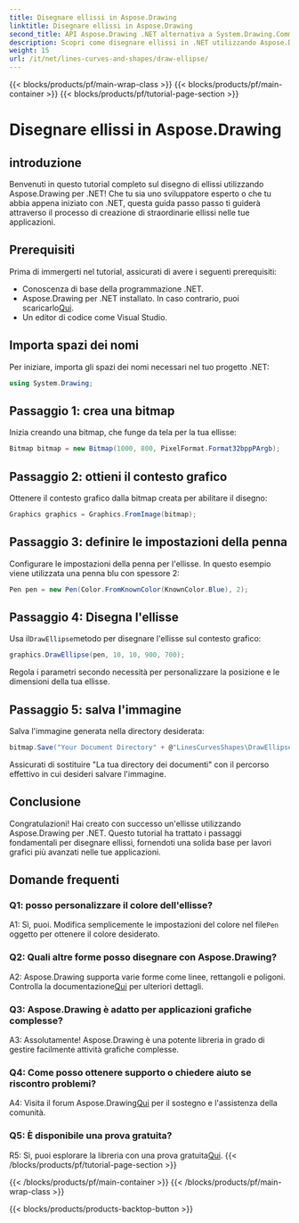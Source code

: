 ```yaml
---
title: Disegnare ellissi in Aspose.Drawing
linktitle: Disegnare ellissi in Aspose.Drawing
second_title: API Aspose.Drawing .NET alternativa a System.Drawing.Common
description: Scopri come disegnare ellissi in .NET utilizzando Aspose.Drawing. Segui questo tutorial passo passo per creare grafica straordinaria senza sforzo.
weight: 15
url: /it/net/lines-curves-and-shapes/draw-ellipse/
---
```


{{< blocks/products/pf/main-wrap-class >}}
{{< blocks/products/pf/main-container >}}
{{< blocks/products/pf/tutorial-page-section >}}

# Disegnare ellissi in Aspose.Drawing

## introduzione

Benvenuti in questo tutorial completo sul disegno di ellissi utilizzando Aspose.Drawing per .NET! Che tu sia uno sviluppatore esperto o che tu abbia appena iniziato con .NET, questa guida passo passo ti guiderà attraverso il processo di creazione di straordinarie ellissi nelle tue applicazioni.

## Prerequisiti

Prima di immergerti nel tutorial, assicurati di avere i seguenti prerequisiti:

- Conoscenza di base della programmazione .NET.
-  Aspose.Drawing per .NET installato. In caso contrario, puoi scaricarlo[Qui](https://releases.aspose.com/drawing/net/).
- Un editor di codice come Visual Studio.

## Importa spazi dei nomi

Per iniziare, importa gli spazi dei nomi necessari nel tuo progetto .NET:

```csharp
using System.Drawing;
```

## Passaggio 1: crea una bitmap

Inizia creando una bitmap, che funge da tela per la tua ellisse:

```csharp
Bitmap bitmap = new Bitmap(1000, 800, PixelFormat.Format32bppPArgb);
```

## Passaggio 2: ottieni il contesto grafico

Ottenere il contesto grafico dalla bitmap creata per abilitare il disegno:

```csharp
Graphics graphics = Graphics.FromImage(bitmap);
```

## Passaggio 3: definire le impostazioni della penna

Configurare le impostazioni della penna per l'ellisse. In questo esempio viene utilizzata una penna blu con spessore 2:

```csharp
Pen pen = new Pen(Color.FromKnownColor(KnownColor.Blue), 2);
```

## Passaggio 4: Disegna l'ellisse

 Usa il`DrawEllipse`metodo per disegnare l'ellisse sul contesto grafico:

```csharp
graphics.DrawEllipse(pen, 10, 10, 900, 700);
```

Regola i parametri secondo necessità per personalizzare la posizione e le dimensioni della tua ellisse.

## Passaggio 5: salva l'immagine

Salva l'immagine generata nella directory desiderata:

```csharp
bitmap.Save("Your Document Directory" + @"LinesCurvesShapes\DrawEllipse_out.png");
```

Assicurati di sostituire "La tua directory dei documenti" con il percorso effettivo in cui desideri salvare l'immagine.

## Conclusione

Congratulazioni! Hai creato con successo un'ellisse utilizzando Aspose.Drawing per .NET. Questo tutorial ha trattato i passaggi fondamentali per disegnare ellissi, fornendoti una solida base per lavori grafici più avanzati nelle tue applicazioni.

## Domande frequenti

### Q1: posso personalizzare il colore dell'ellisse?

 A1: Sì, puoi. Modifica semplicemente le impostazioni del colore nel file`Pen` oggetto per ottenere il colore desiderato.

### Q2: Quali altre forme posso disegnare con Aspose.Drawing?

 A2: Aspose.Drawing supporta varie forme come linee, rettangoli e poligoni. Controlla la documentazione[Qui](https://reference.aspose.com/drawing/net/) per ulteriori dettagli.

### Q3: Aspose.Drawing è adatto per applicazioni grafiche complesse?

A3: Assolutamente! Aspose.Drawing è una potente libreria in grado di gestire facilmente attività grafiche complesse.

### Q4: Come posso ottenere supporto o chiedere aiuto se riscontro problemi?

 A4: Visita il forum Aspose.Drawing[Qui](https://forum.aspose.com/c/diagram/17) per il sostegno e l'assistenza della comunità.

### Q5: È disponibile una prova gratuita?

 R5: Sì, puoi esplorare la libreria con una prova gratuita[Qui](https://releases.aspose.com/).
{{< /blocks/products/pf/tutorial-page-section >}}

{{< /blocks/products/pf/main-container >}}
{{< /blocks/products/pf/main-wrap-class >}}

{{< blocks/products/products-backtop-button >}}
